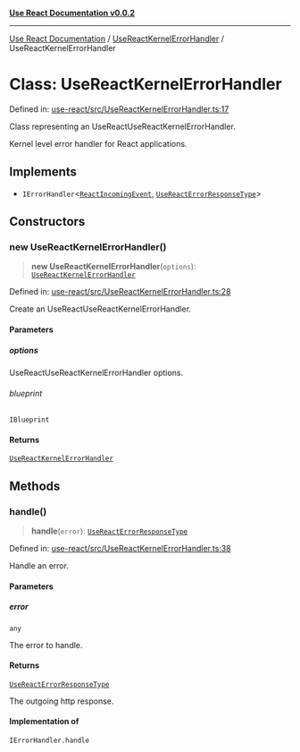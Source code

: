 [**Use React Documentation v0.0.2**](../../README.md)

***

[Use React Documentation](../../modules.md) / [UseReactKernelErrorHandler](../README.md) / UseReactKernelErrorHandler

# Class: UseReactKernelErrorHandler

Defined in: [use-react/src/UseReactKernelErrorHandler.ts:17](https://github.com/stonemjs/use-react/blob/0635de04acc6b3a5c28dcf07d1e12a39a8b5e0b9/src/UseReactKernelErrorHandler.ts#L17)

Class representing an UseReactUseReactKernelErrorHandler.

Kernel level error handler for React applications.

## Implements

- `IErrorHandler`\<[`ReactIncomingEvent`](../../declarations/type-aliases/ReactIncomingEvent.md), [`UseReactErrorResponseType`](../type-aliases/UseReactErrorResponseType.md)\>

## Constructors

### new UseReactKernelErrorHandler()

> **new UseReactKernelErrorHandler**(`options`): [`UseReactKernelErrorHandler`](UseReactKernelErrorHandler.md)

Defined in: [use-react/src/UseReactKernelErrorHandler.ts:28](https://github.com/stonemjs/use-react/blob/0635de04acc6b3a5c28dcf07d1e12a39a8b5e0b9/src/UseReactKernelErrorHandler.ts#L28)

Create an UseReactUseReactKernelErrorHandler.

#### Parameters

##### options

UseReactUseReactKernelErrorHandler options.

###### blueprint

`IBlueprint`

#### Returns

[`UseReactKernelErrorHandler`](UseReactKernelErrorHandler.md)

## Methods

### handle()

> **handle**(`error`): [`UseReactErrorResponseType`](../type-aliases/UseReactErrorResponseType.md)

Defined in: [use-react/src/UseReactKernelErrorHandler.ts:38](https://github.com/stonemjs/use-react/blob/0635de04acc6b3a5c28dcf07d1e12a39a8b5e0b9/src/UseReactKernelErrorHandler.ts#L38)

Handle an error.

#### Parameters

##### error

`any`

The error to handle.

#### Returns

[`UseReactErrorResponseType`](../type-aliases/UseReactErrorResponseType.md)

The outgoing http response.

#### Implementation of

`IErrorHandler.handle`
